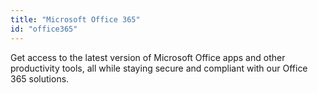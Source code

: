 ```yaml
---
title: "Microsoft Office 365"
id: "office365"
---
```


Get access to the latest version of Microsoft Office apps and other productivity tools, all while staying secure and compliant with our Office 365 solutions.
